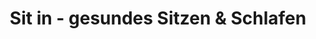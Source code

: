 ---
title: "Sit in - gesundes Sitzen & Schlafen"
url: /rottweil/sit-in-gesundes-sitzen-und-schlafen/
shop: Möbel
---